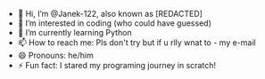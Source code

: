 - 👋 Hi, I’m @Janek-122, also known as [REDACTED]
- 👀 I’m interested in coding (who could have guessed)
- 🌱 I’m currently learning Python
- 📫 How to reach me: Pls don't try but if u rlly wnat to - my e-mail
- 😄 Pronouns: he/him
- ⚡ Fun fact: I stared my programing journey in scratch!

<!---
Janek-122/Janek-122 is a ✨ special ✨ repository because its `README.md` (this file) appears on your GitHub profile.
You can click the Preview link to take a look at your changes.
--->
